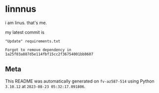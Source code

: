 # linnnus

i am linus. that's me.

my latest commit is

```
"Update" requirements.txt

Forgot to remove dependency in 1a25f03a887d5e114fbf15cc2f36754001bb8607
```

## Meta

This README was automatically generated on `fv-az587-514` using Python
`3.10.12` at `2023-08-23 05:32:17.091806`.
